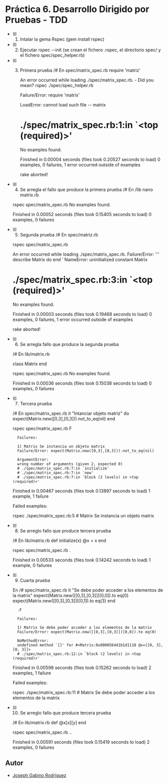 # Práctica 6. Desarrollo Dirigido por Pruebas - TDD

- [x] 1. Intalar la gema Rspec (gem install rspec)

- [x] 2. Ejecutar rspec --init (se crean el fichero .rspec, el directorio spec/ y el fichero spec/spec\_helper.rb)

- [x] 3. Primera prueba
	/# En spec/matrix_spec.rb
	require 'matriz'

        An error occurred while loading ./spec/matrix_spec.rb. - Did you mean?
                    rspec ./spec/spec_helper.rb

        Failure/Error: require 'matrix'

        LoadError:
        cannot load such file -- matrix
        # ./spec/matrix_spec.rb:1:in `<top (required)>'
        No examples found.

        Finished in 0.00004 seconds (files took 0.20527 seconds to load)
        0 examples, 0 failures, 1 error occurred outside of examples

        rake aborted!


- [X] 4. Se arregla el fallo que produce la primera prueba
	/# En /lib
	nano matrix.rb

	rspec spec/matrix_spec.rb
	No examples found.


	Finished in 0.00052 seconds (files took 0.15405 seconds to load)
	0 examples, 0 failures


- [X] 5. Segunda prueba
	/# En spec/matriz.rb
	
	rspec spec/matrix_spec.rb

	An error occurred while loading ./spec/matrix_spec.rb.
	Failure/Error:
	'''
        describe Matrix do
        end
	'
	NameError:
	uninitialized constant Matrix
	# ./spec/matrix_spec.rb:3:in `<top (required)>'
	No examples found.


	Finished in 0.00003 seconds (files took 0.19468 seconds to load)
	0 examples, 0 failures, 1 error occurred outside of examples

	rake aborted!


- [X] 6. Se arregla fallo que produce la segunda prueba

	/# En lib/matrix.rb

	class Matrix
	end

	rspec spec/matrix_spec.rb
	No examples found.


	Finished in 0.00036 seconds (files took 0.15038 seconds to load)
	0 examples, 0 failures


- [X] 7. Tercera prueba

	/# En spec/matrix_spec.rb
	it "Intanciar objeto matriz" do
	  expect(Matrix.new([0,3],[0,3])).not_to_eq(nil) 
	end

	rspec spec/matrix_spec.rb
        F

        Failures:

        1) Matrix Se instancia un objeto matrix
        Failure/Error: expect(Matrix.new([0,3],[0,3])).not_to_eq(nil)
     
        ArgumentError:
        wrong number of arguments (given 2, expected 0)
        # ./spec/matrix_spec.rb:7:in `initialize'
        # ./spec/matrix_spec.rb:7:in `new'
        # ./spec/matrix_spec.rb:7:in `block (2 levels) in <top (required)>'

	Finished in 0.00467 seconds (files took 0.13897 seconds to load)
	1 example, 1 failure

	Failed examples:

	rspec ./spec/matrix_spec.rb:5 # Matrix Se instancia un objeto matrix


- [X] 8. Se arreglo fallo que produce tercera prueba

	/# En lib/matrix.rb
	def initialize(x)
	  @x = x
	end

	rspec spec/matrix_spec.rb
	.

	Finished in 0.00533 seconds (files took 0.14242 seconds to load)
	1 example, 0 failures



- [X] 9. Cuarta prueba

	En /# spec/matrix_spec.rb
	it "Se debe poder acceder a los elementos de la matrix"
	  expect(Matrix.new([[0,3],[0,3]])[0,0]).to eq(0)
	  expect(Matrix.new([[0,3],[0,3]])[0,1]).to eq(3)
	end

        .F

        Failures:

        1) Matrix Se debe poder acceder a los elementos de la matrix 
        Failure/Error: expect(Matrix.new([[0,3],[0,3]])[0,0]).to eq(0)
     
        NoMethodError:
        undefined method `[]' for #<Matrix:0x0000564d1b1d1118 @x=[[0, 3], [0, 3]]>
        # ./spec/matrix_spec.rb:12:in `block (2 levels) in <top (required)>'

	Finished in 0.00598 seconds (files took 0.15262 seconds to load)
	2 examples, 1 failure

	Failed examples:

	rspec ./spec/matrix_spec.rb:11 # Matrix Se debe poder acceder a los elementos de la matrix 


- [X] 10. Se arreglo fallo que produce tercera prueba

	/# En lib/matrix.rb
	def [](x,y)
	  @x[x][y]
	end

	rspec spec/matrix_spec.rb
	..

	Finished in 0.00591 seconds (files took 0.15419 seconds to load)
	2 examples, 0 failures



## Autor
* [Joseph Gabino Rodríguez](https://github.com/alu0101329161)

